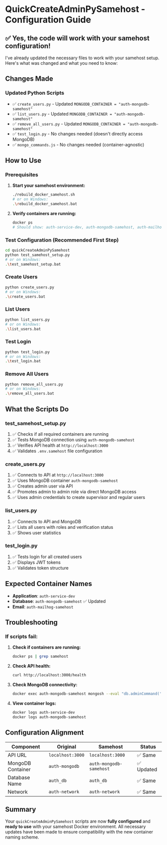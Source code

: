 # QuickCreateAdminPySamehost - Configuration Guide

## ✅ **Yes, the code will work with your samehost configuration!**

I've already updated the necessary files to work with your samehost setup. Here's what was changed and what you need to know:

## Changes Made

### Updated Python Scripts
- ✅ `create_users.py` - Updated `MONGODB_CONTAINER = "auth-mongodb-samehost"`
- ✅ `list_users.py` - Updated `MONGODB_CONTAINER = "auth-mongodb-samehost"`
- ✅ `remove_all_users.py` - Updated `MONGODB_CONTAINER = "auth-mongodb-samehost"`
- ✅ `test_login.py` - No changes needed (doesn't directly access MongoDB)
- ✅ `mongo_commands.js` - No changes needed (container-agnostic)

## How to Use

### Prerequisites
1. **Start your samehost environment:**
   ```bash
   ./rebuild_docker_samehost.sh
   # or on Windows:
   .\rebuild_docker_samehost.bat
   ```

2. **Verify containers are running:**
   ```bash
   docker ps
   # Should show: auth-service-dev, auth-mongodb-samehost, auth-mailhog-samehost
   ```

### Test Configuration (Recommended First Step)
```bash
cd quickCreateAdminPySamehost
python test_samehost_setup.py
# or on Windows:
.\test_samehost_setup.bat
```

### Create Users
```bash
python create_users.py
# or on Windows:
.\create_users.bat
```

### List Users
```bash
python list_users.py
# or on Windows:
.\list_users.bat
```

### Test Login
```bash
python test_login.py
# or on Windows:
.\test_login.bat
```

### Remove All Users
```bash
python remove_all_users.py
# or on Windows:
.\remove_all_users.bat
```

## What the Scripts Do

### test_samehost_setup.py
1. ✅ Checks if all required containers are running
2. ✅ Tests MongoDB connection using `auth-mongodb-samehost`
3. ✅ Verifies API health at `http://localhost:3000`
4. ✅ Validates `.env.samehost` file configuration

### create_users.py
1. ✅ Connects to API at `http://localhost:3000`
2. ✅ Uses MongoDB container `auth-mongodb-samehost`
3. ✅ Creates admin user via API
4. ✅ Promotes admin to admin role via direct MongoDB access
5. ✅ Uses admin credentials to create supervisor and regular users

### list_users.py
1. ✅ Connects to API and MongoDB
2. ✅ Lists all users with roles and verification status
3. ✅ Shows user statistics

### test_login.py
1. ✅ Tests login for all created users
2. ✅ Displays JWT tokens
3. ✅ Validates token structure

## Expected Container Names
- **Application**: `auth-service-dev`
- **Database**: `auth-mongodb-samehost` ✅ Updated
- **Email**: `auth-mailhog-samehost`

## Troubleshooting

### If scripts fail:
1. **Check if containers are running:**
   ```bash
   docker ps | grep samehost
   ```

2. **Check API health:**
   ```bash
   curl http://localhost:3000/health
   ```

3. **Check MongoDB connectivity:**
   ```bash
   docker exec auth-mongodb-samehost mongosh --eval "db.adminCommand('ping')"
   ```

4. **View container logs:**
   ```bash
   docker logs auth-service-dev
   docker logs auth-mongodb-samehost
   ```

## Configuration Alignment

| Component | Original | Samehost | Status |
|-----------|----------|----------|---------|
| API URL | `localhost:3000` | `localhost:3000` | ✅ Same |
| MongoDB Container | `auth-mongodb` | `auth-mongodb-samehost` | ✅ Updated |
| Database Name | `auth_db` | `auth_db` | ✅ Same |
| Network | `auth-network` | `auth-network` | ✅ Same |

## Summary

Your `quickCreateAdminPySamehost` scripts are now **fully configured** and **ready to use** with your samehost Docker environment. All necessary updates have been made to ensure compatibility with the new container naming scheme.

